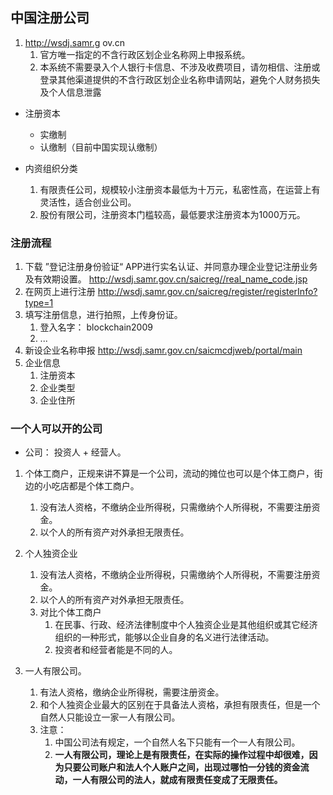 ## 中国注册公司 
1. http://wsdj.samr.g ov.cn  
    1. 官方唯一指定的不含行政区划企业名称网上申报系统。
    2. 本系统不需要录入个人银行卡信息、不涉及收费项目，请勿相信、注册或登录其他渠道提供的不含行政区划企业名称申请网站，避免个人财务损失及个人信息泄露

- 注册资本
    - 实缴制
    - 认缴制（目前中国实现认缴制）

- 内资组织分类
    1. 有限责任公司，规模较小注册资本最低为十万元，私密性高，在运营上有灵活性，适合创业公司。
    2. 股份有限公司，注册资本门槛较高，最低要求注册资本为1000万元。

### 注册流程
1. 下载 ”登记注册身份验证“ APP进行实名认证、并同意办理企业登记注册业务及有效期设置。 http://wsdj.samr.gov.cn/saicreg//real_name_code.jsp
2. 在网页上进行注册 http://wsdj.samr.gov.cn/saicreg/register/registerInfo?type=1
3. 填写注册信息，进行拍照，上传身份证。
    1. 登入名字： blockchain2009
    2. ...
4. 新设企业名称申报 http://wsdj.samr.gov.cn/saicmcdjweb/portal/main
5. 企业信息
      1. 注册资本
      2. 企业类型
      3. 企业住所


### 一个人可以开的公司
- 公司： 投资人 + 经营人。

1. 个体工商户，正规来讲不算是一个公司，流动的摊位也可以是个体工商户，街边的小吃店都是个体工商户。
   1. 没有法人资格，不缴纳企业所得税，只需缴纳个人所得税，不需要注册资金。
   2. 以个人的所有资产对外承担无限责任。

2. 个人独资企业
   1. 没有法人资格，不缴纳企业所得税，只需缴纳个人所得税，不需要注册资金。
   2. 以个人的所有资产对外承担无限责任。
   3. 对比个体工商户
        1. 在民事、行政、经济法律制度中个人独资企业是其他组织或其它经济组织的一种形式，能够以企业自身的名义进行法律活动。
        2. 投资者和经营者能是不同的人。

3. 一人有限公司。
   1. 有法人资格，缴纳企业所得税，需要注册资金。
   2. 和个人独资企业最大的区别在于具备法人资格，承担有限责任，但是一个自然人只能设立一家一人有限公司。
   3. 注意：
        1. 中国公司法有规定，一个自然人名下只能有一个一人有限公司。
        2.  **一人有限公司，理论上是有限责任，在实际的操作过程中却很难，因为只要公司账户和法人个人账户之间，出现过哪怕一分钱的资金流动，一人有限公司的法人，就成有限责任变成了无限责任。**